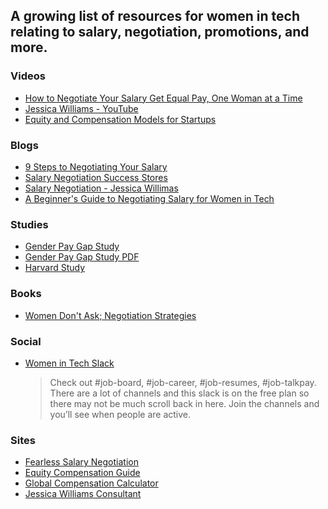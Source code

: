 ## A growing list of resources for women in tech relating to salary, negotiation, promotions, and more.

### Videos 
- [How to Negotiate Your Salary Get Equal Pay, One Woman at a Time](https://www.youtube.com/watch?v=Yxe6WMoEuus)
- [Jessica Williams - YouTube](https://www.youtube.com/channel/UCtwlxYplYEuf2htUZDOcdBA)
- [Equity and Compensation Models for Startups](https://www.youtube.com/watch?v=rXUFKDVtAVE&feature=youtu.be)

### Blogs 
- [9 Steps to Negotiating Your Salary](https://ontherisesolutions.com/new-blog/2018/9/17/9-steps-to-negotiating-your-salary)
- [Salary Negotiation Success Stores](https://www.askamanager.org/2019/06/share-your-salary-negotiation-success-stories.html)
- [Salary Negotiation - Jessica Willimas](https://www.theriveter.co/voice/guest-blog-salary-negotiation)
- [A Beginner's Guide to Negotiating Salary for Women in Tech](https://medium.com/product-popcorn/a-beginners-guide-to-negotiating-salary-for-women-in-tech-83ca40733d04)

### Studies 
- [Gender Pay Gap Study](https://www.glassdoor.com/research/studies/gender-pay-gap/)
- [Gender Pay Gap Study PDF](https://www.glassdoor.com/research/app/uploads/sites/2/2016/03/Glassdoor-Gender-Pay-Gap-Study.pdf)
- [Harvard Study](https://www.pon.harvard.edu/freemium/salary-negotiations/?ecid=SalaryNg-Salar-00-tx)

### Books 
- [Women Don't Ask; Negotiation Strategies](https://www.amazon.com/Women-Dont-Ask-Negotiation-Strategies/dp/0553383876)


### Social
- [Women in Tech Slack](http://womenintech.slack.com)
  > Check out #job-board, #job-career, #job-resumes, #job-talkpay.
  > There are a lot of channels and this slack is on the free plan so there may not be much scroll back in here. Join the channels and you’ll see when people are active.
 
### Sites
- [Fearless Salary Negotiation](https://fearlesssalarynegotiation.com/)
- [Equity Compensation Guide](https://www.holloway.com/g/equity-compensation)
- [Global Compensation Calculator](https://about.gitlab.com/handbook/people-operations/global-compensation/calculator/)
- [Jessica Williams Consultant](https://ontherisesolutions.com/)
